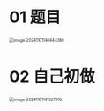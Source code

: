 # 01 题目

<img src="https://cvp.oss-cn-shanghai.aliyuncs.com/202411011404432.png" alt="image-20241101140444366" style="zoom:50%;" />



# 02 自己初做

<img src="https://cvp.oss-cn-shanghai.aliyuncs.com/202411011415883.png" alt="image-20241101141527816" style="zoom:50%;" />
